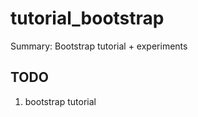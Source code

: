 # tutorial_bootstrap
Summary: 
Bootstrap tutorial + experiments



 ## TODO
1. bootstrap tutorial


